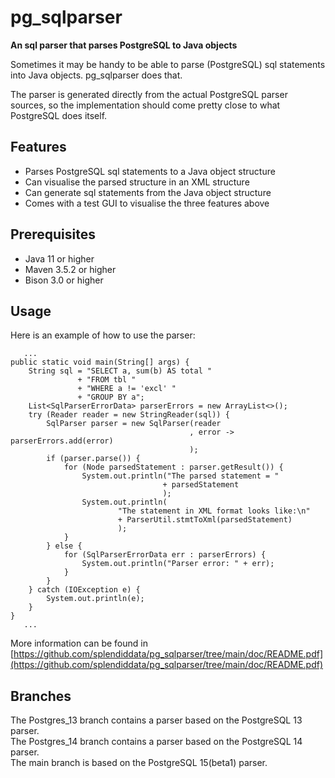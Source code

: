 # pg_sqlparser
**An sql parser that parses PostgreSQL to Java objects**

Sometimes it may be handy to be able to parse (PostgreSQL) sql statements into Java objects. pg_sqlparser does that.

The parser is generated directly from the actual PostgreSQL parser sources, so the implementation should come pretty close to what PostgreSQL does itself.

## Features
* Parses PostgreSQL sql statements to a Java object structure
* Can visualise the parsed structure in an XML structure
* Can generate sql statements from the Java object structure
* Comes with a test GUI to visualise the three features above

## Prerequisites
* Java 11 or higher
* Maven 3.5.2 or higher
* Bison 3.0 or higher

## Usage
Here is an example of how to use the parser:

```
   ...
public static void main(String[] args) {
    String sql = "SELECT a, sum(b) AS total "
               + "FROM tbl "
               + "WHERE a != 'excl' "
               + "GROUP BY a";
    List<SqlParserErrorData> parserErrors = new ArrayList<>();
    try (Reader reader = new StringReader(sql)) {
        SqlParser parser = new SqlParser(reader
                                        , error -> parserErrors.add(error)
                                        );
        if (parser.parse()) {
            for (Node parsedStatement : parser.getResult()) {
                System.out.println("The parsed statement = "
                                  + parsedStatement
                                  );
                System.out.println(
                        "The statement in XML format looks like:\n"
                        + ParserUtil.stmtToXml(parsedStatement)
                        );
            }
        } else {
            for (SqlParserErrorData err : parserErrors) {
                System.out.println("Parser error: " + err);
            }
        }
    } catch (IOException e) {
        System.out.println(e);
    }
}
   ...
```
More information can be found in [https://github.com/splendiddata/pg_sqlparser/tree/main/doc/README.pdf](https://github.com/splendiddata/pg_sqlparser/tree/main/doc/README.pdf)

## Branches
The Postgres_13 branch contains a parser based on the PostgreSQL 13 parser.<br>
The Postgres_14 branch contains a parser based on the PostgreSQL 14 parser.<br>
The main branch is based on the PostgreSQL 15(beta1) parser.
